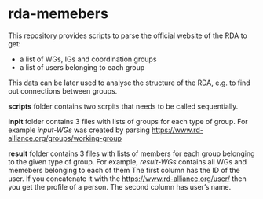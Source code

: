 # rda-memebers

This repository provides scripts to parse the official website of the RDA to get:
- a list of WGs, IGs and coordination groups
- a list of users belonging to each group

This data can be later used to analyse the structure of the RDA, e.g. to find out connections between groups.

<b>scripts</b> folder contains two scrpits that needs to be called sequentially.

<b>inpit</b> folder contains 3 files with lists of groups for each type of group.
For example *input-WGs* was created by parsing https://www.rd-alliance.org/groups/working-group

<b>result</b> folder contains 3 files with lists of members for each group belonging to the given type of group.
For example, *result-WGs* contains all WGs and memebers belonging to each of them
The first column has the ID of the user. If you concatenate it with the https://www.rd-alliance.org/user/ then you get the profile of a person. The second column has user’s name.
